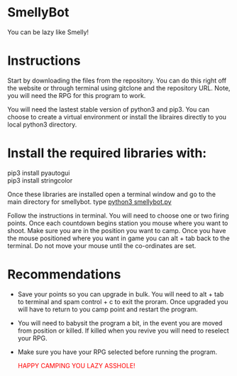 # SmellyBot
You can be lazy like Smelly!

# Instructions
Start by downloading the files from the repository. You can do this right off the website or through terminal using gitclone and the repository URL. Note, you will need the RPG for this program  to work.

You will need the lastest stable version of python3 and pip3.
You can choose to create a virtual environment or install the libraires directly to you local python3 directory.

# Install  the required libraries with:
pip3 install pyautogui\
pip3 install stringcolor

Once these libraries are installed open a terminal window and go to the main directory for smellybot.
type <ins>python3 smellybot.py</ins>

Follow the instructions in terminal. You will need to choose one or two firing points. Once each countdown begins station you mouse where you want to shoot. Make sure you are in the position you want to camp.
Once you have the mouse positioned where you want in game you can alt + tab back to the terminal. Do not move your mouse until the co-ordinates are set.

# Recommendations
- Save your points so you can upgrade in bulk. You will need to alt + tab to terminal and spam control + c to exit the proram. Once upgraded you will have to return to you camp point and restart the program.
- You will need to babysit the program a bit, in the event you are moved from position or killed. If killed when you revive you will need to reselect your RPG.
- Make sure you have your RPG selected before running the program.

  <span style="color:red">HAPPY CAMPING YOU LAZY ASSHOLE!</span>
